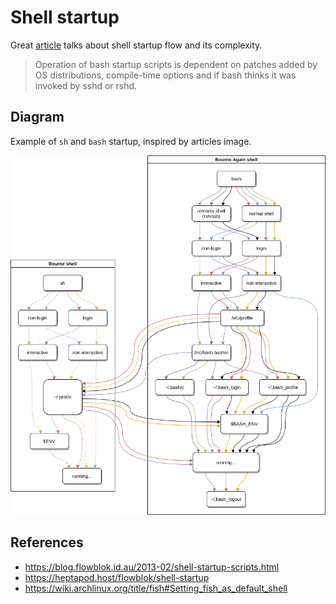 # Shell startup

Great [article] talks about shell startup flow and its complexity.

> Operation of bash startup scripts is dependent on patches added by OS
> distributions, compile-time options and if bash thinks it was invoked by sshd
> or rshd.

## Diagram

Example of `sh` and `bash` startup, inspired by articles image.

![diagram][diagram]

## References

- <https://blog.flowblok.id.au/2013-02/shell-startup-scripts.html>
- <https://heptapod.host/flowblok/shell-startup>
- <https://wiki.archlinux.org/title/fish#Setting_fish_as_default_shell>

[diagram]: ./shell_startup.png
[article]: https://blog.flowblok.id.au/2013-02/shell-startup-scripts.html
